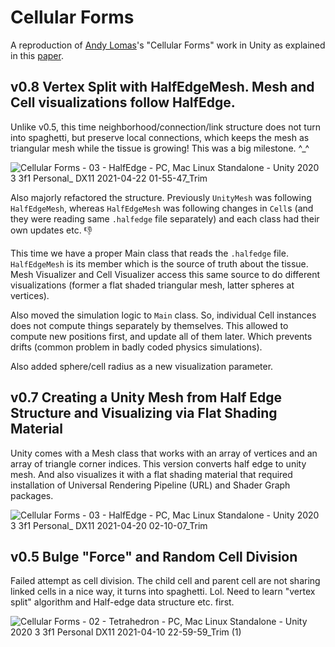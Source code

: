 # Cellular Forms

A reproduction of [Andy Lomas](https://andylomas.com/)'s "Cellular Forms" work in Unity as explained in this [paper](https://andylomas.com/extra/andylomas_paper_cellular_forms_aisb50.pdf).

## v0.8 Vertex Split with HalfEdgeMesh. Mesh and Cell visualizations follow HalfEdge.

Unlike v0.5, this time neighborhood/connection/link structure does not turn into spaghetti, but preserve local connections, which keeps the mesh as triangular mesh while the tissue is growing! This was a big milestone. ^_^

![Cellular Forms - 03 - HalfEdge - PC, Mac  Linux Standalone - Unity 2020 3 3f1 Personal_ _DX11_ 2021-04-22 01-55-47_Trim](https://user-images.githubusercontent.com/6636020/115663595-c088ea00-a30e-11eb-8146-755f7309048f.gif)

Also majorly refactored the structure. Previously `UnityMesh` was following `HalfEdgeMesh`, whereas `HalfEdgeMesh` was following changes in `Cell`s (and they were reading same `.halfedge` file separately) and each class had their own updates etc. 👎 

This time we have a proper Main class that reads the `.halfedge` file. `HalfEdgeMesh` is its member which is the source of truth about the tissue. Mesh Visualizer and Cell Visualizer access this same source to do different visualizations (former a flat shaded triangular mesh, latter spheres at vertices).

Also moved the simulation logic to `Main` class. So, individual Cell instances does not compute things separately by themselves. This allowed to compute new positions first, and update all of them later. Which prevents drifts (common problem in badly coded physics simulations).

Also added sphere/cell radius as a new visualization parameter.


## v0.7 Creating a Unity Mesh from Half Edge Structure and Visualizing via Flat Shading Material

Unity comes with a Mesh class that works with an array of vertices and an array of triangle corner indices. This version converts half edge to unity mesh. And also visualizes it with a flat shading material that required installation of Universal Rendering Pipeline (URL) and Shader Graph packages. 

![Cellular Forms - 03 - HalfEdge - PC, Mac  Linux Standalone - Unity 2020 3 3f1 Personal_ _DX11_ 2021-04-20 02-10-07_Trim](https://user-images.githubusercontent.com/6636020/115346136-c7342780-a17d-11eb-9f0c-fa689f0c2a81.gif)


## v0.5 Bulge "Force" and Random Cell Division

Failed attempt as cell division. The child cell and parent cell are not sharing linked cells in a nice way, it turns into spaghetti. Lol. Need to learn "vertex split" algorithm and Half-edge data structure etc. first.

![Cellular Forms - 02 - Tetrahedron - PC, Mac  Linux Standalone - Unity 2020 3 3f1 Personal _DX11_ 2021-04-10 22-59-59_Trim (1)](https://user-images.githubusercontent.com/6636020/114338424-0a105280-9b21-11eb-868a-13c384fce611.gif)
